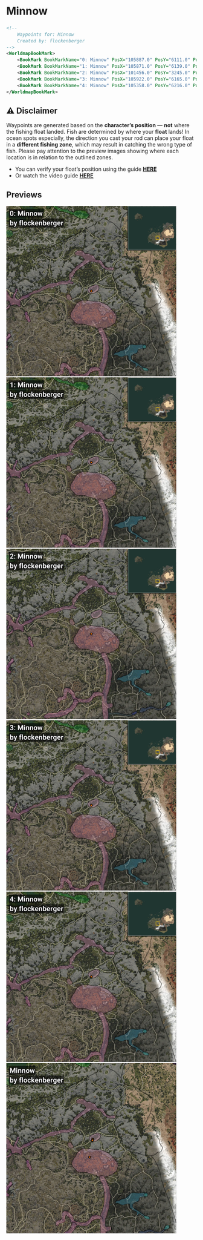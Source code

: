 # Minnow
```xml
<!--
    Waypoints for: Minnow
    Created by: flockenberger
-->
<WorldmapBookMark>
    <BookMark BookMarkName="0: Minnow" PosX="105887.0" PosY="6111.0" PosZ="-246248.0" />
    <BookMark BookMarkName="1: Minnow" PosX="105871.0" PosY="6139.0" PosZ="-246211.0" />
    <BookMark BookMarkName="2: Minnow" PosX="101456.0" PosY="3245.0" PosZ="-272099.0" />
    <BookMark BookMarkName="3: Minnow" PosX="105922.0" PosY="6165.0" PosZ="-246606.0" />
    <BookMark BookMarkName="4: Minnow" PosX="105358.0" PosY="6216.0" PosZ="-247958.0" />
</WorldmapBookMark>
```

## ⚠️ Disclaimer
Waypoints are generated based on the __**character’s position**__ — __not__ where the fishing float landed.
Fish are determined by where your **float** lands!
In ocean spots especially, the direction you cast your rod can place your float in a **different fishing zone**, which may result in catching the wrong type of fish.
Please pay attention to the preview images showing where each location is in relation to the outlined zones.

- You can verify your float’s position using the guide [**HERE**](https://flockenberger.github.io/bdo-fish-position/)
- Or watch the video guide [**HERE**](https://youtu.be/t-VXcRoNojk)

## Previews
<img src="./Minnow_0_Preview.webp" width="450"/> <img src="./Minnow_1_Preview.webp" width="450"/> <img src="./Minnow_2_Preview.webp" width="450"/> <img src="./Minnow_3_Preview.webp" width="450"/> <img src="./Minnow_4_Preview.webp" width="450"/> <img src="./Minnow_Preview.webp" width="450"/> 